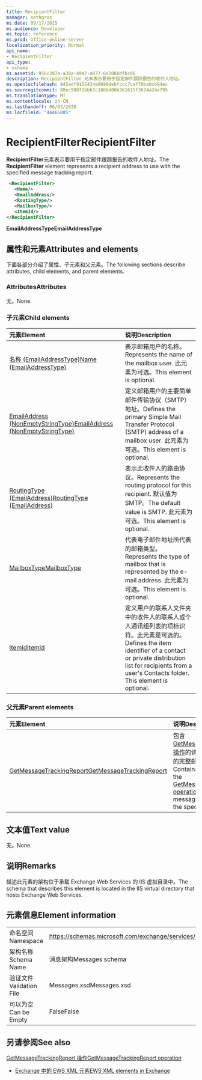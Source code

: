 ```yaml
---
title: RecipientFilter
manager: sethgros
ms.date: 09/17/2015
ms.audience: Developer
ms.topic: reference
ms.prod: office-online-server
localization_priority: Normal
api_name:
- RecipientFilter
api_type:
- schema
ms.assetid: 956c287a-a38a-49a7-a877-6d2088dfbc06
description: RecipientFilter 元素表示要用于指定邮件跟踪报告的收件人地址。
ms.openlocfilehash: 945adf9155434e0690debfccc7caf70ba0cb94ec
ms.sourcegitcommit: 88ec988f2bb67c1866d06b361615f3674a24e795
ms.translationtype: MT
ms.contentlocale: zh-CN
ms.lasthandoff: 06/03/2020
ms.locfileid: "44465805"
---
```

# <a name="recipientfilter"></a><span data-ttu-id="62afd-103">RecipientFilter</span><span class="sxs-lookup"><span data-stu-id="62afd-103">RecipientFilter</span></span>

<span data-ttu-id="62afd-104">**RecipientFilter**元素表示要用于指定邮件跟踪报告的收件人地址。</span><span class="sxs-lookup"><span data-stu-id="62afd-104">The **RecipientFilter** element represents a recipient address to use with the specified message tracking report.</span></span> 
  
```XML
 <RecipientFilter>
   <Name/>
   <EmailAddress/>
   <RoutingType/>
   <MailboxType/>
   <ItemId/>
</RecipientFilter>
```

 <span data-ttu-id="62afd-105">**EmailAddressType**</span><span class="sxs-lookup"><span data-stu-id="62afd-105">**EmailAddressType**</span></span>
## <a name="attributes-and-elements"></a><span data-ttu-id="62afd-106">属性和元素</span><span class="sxs-lookup"><span data-stu-id="62afd-106">Attributes and elements</span></span>

<span data-ttu-id="62afd-107">下面各部分介绍了属性、子元素和父元素。</span><span class="sxs-lookup"><span data-stu-id="62afd-107">The following sections describe attributes, child elements, and parent elements.</span></span>
  
### <a name="attributes"></a><span data-ttu-id="62afd-108">Attributes</span><span class="sxs-lookup"><span data-stu-id="62afd-108">Attributes</span></span>

<span data-ttu-id="62afd-109">无。</span><span class="sxs-lookup"><span data-stu-id="62afd-109">None.</span></span>
  
### <a name="child-elements"></a><span data-ttu-id="62afd-110">子元素</span><span class="sxs-lookup"><span data-stu-id="62afd-110">Child elements</span></span>

|<span data-ttu-id="62afd-111">**元素**</span><span class="sxs-lookup"><span data-stu-id="62afd-111">**Element**</span></span>|<span data-ttu-id="62afd-112">**说明**</span><span class="sxs-lookup"><span data-stu-id="62afd-112">**Description**</span></span>|
|:-----|:-----|
|[<span data-ttu-id="62afd-113">名称 (EmailAddressType)</span><span class="sxs-lookup"><span data-stu-id="62afd-113">Name (EmailAddressType)</span></span>](name-emailaddresstype.md) <br/> |<span data-ttu-id="62afd-114">表示邮箱用户的名称。</span><span class="sxs-lookup"><span data-stu-id="62afd-114">Represents the name of the mailbox user.</span></span> <span data-ttu-id="62afd-115">此元素为可选。</span><span class="sxs-lookup"><span data-stu-id="62afd-115">This element is optional.</span></span>  <br/> |
|[<span data-ttu-id="62afd-116">EmailAddress (NonEmptyStringType)</span><span class="sxs-lookup"><span data-stu-id="62afd-116">EmailAddress (NonEmptyStringType)</span></span>](emailaddress-nonemptystringtype.md) <br/> |<span data-ttu-id="62afd-117">定义邮箱用户的主要简单邮件传输协议（SMTP）地址。</span><span class="sxs-lookup"><span data-stu-id="62afd-117">Defines the primary Simple Mail Transfer Protocol (SMTP) address of a mailbox user.</span></span> <span data-ttu-id="62afd-118">此元素为可选。</span><span class="sxs-lookup"><span data-stu-id="62afd-118">This element is optional.</span></span>  <br/> |
|[<span data-ttu-id="62afd-119">RoutingType (EmailAddress)</span><span class="sxs-lookup"><span data-stu-id="62afd-119">RoutingType (EmailAddress)</span></span>](routingtype-emailaddress.md) <br/> |<span data-ttu-id="62afd-120">表示此收件人的路由协议。</span><span class="sxs-lookup"><span data-stu-id="62afd-120">Represents the routing protocol for this recipient.</span></span> <span data-ttu-id="62afd-121">默认值为 SMTP。</span><span class="sxs-lookup"><span data-stu-id="62afd-121">The default value is SMTP.</span></span> <span data-ttu-id="62afd-122">此元素为可选。</span><span class="sxs-lookup"><span data-stu-id="62afd-122">This element is optional.</span></span>  <br/> |
|[<span data-ttu-id="62afd-123">MailboxType</span><span class="sxs-lookup"><span data-stu-id="62afd-123">MailboxType</span></span>](mailboxtype.md) <br/> |<span data-ttu-id="62afd-124">代表电子邮件地址所代表的邮箱类型。</span><span class="sxs-lookup"><span data-stu-id="62afd-124">Represents the type of mailbox that is represented by the e-mail address.</span></span> <span data-ttu-id="62afd-125">此元素为可选。</span><span class="sxs-lookup"><span data-stu-id="62afd-125">This element is optional.</span></span>  <br/> |
|[<span data-ttu-id="62afd-126">ItemId</span><span class="sxs-lookup"><span data-stu-id="62afd-126">ItemId</span></span>](itemid.md) <br/> |<span data-ttu-id="62afd-p105">定义用户的联系人文件夹中的收件人的联系人或个人通讯组列表的项标识符。此元素是可选的。</span><span class="sxs-lookup"><span data-stu-id="62afd-p105">Defines the item identifier of a contact or private distribution list for recipients from a user's Contacts folder. This element is optional.</span></span>  <br/> |
   
### <a name="parent-elements"></a><span data-ttu-id="62afd-129">父元素</span><span class="sxs-lookup"><span data-stu-id="62afd-129">Parent elements</span></span>

|<span data-ttu-id="62afd-130">**元素**</span><span class="sxs-lookup"><span data-stu-id="62afd-130">**Element**</span></span>|<span data-ttu-id="62afd-131">**说明**</span><span class="sxs-lookup"><span data-stu-id="62afd-131">**Description**</span></span>|
|:-----|:-----|
|[<span data-ttu-id="62afd-132">GetMessageTrackingReport</span><span class="sxs-lookup"><span data-stu-id="62afd-132">GetMessageTrackingReport</span></span>](getmessagetrackingreport.md) <br/> |<span data-ttu-id="62afd-133">包含[GetMessageTrackingReport 操作](getmessagetrackingreport-operation.md)的请求，以检索指定 ID 的完整邮件跟踪报告。</span><span class="sxs-lookup"><span data-stu-id="62afd-133">Contains the request for the [GetMessageTrackingReport operation](getmessagetrackingreport-operation.md) to retrieve the full message tracking report for the specified ID.</span></span>  <br/> |
   
## <a name="text-value"></a><span data-ttu-id="62afd-134">文本值</span><span class="sxs-lookup"><span data-stu-id="62afd-134">Text value</span></span>

<span data-ttu-id="62afd-135">无。</span><span class="sxs-lookup"><span data-stu-id="62afd-135">None.</span></span>
  
## <a name="remarks"></a><span data-ttu-id="62afd-136">说明</span><span class="sxs-lookup"><span data-stu-id="62afd-136">Remarks</span></span>

<span data-ttu-id="62afd-137">描述此元素的架构位于承载 Exchange Web Services 的 IIS 虚拟目录中。</span><span class="sxs-lookup"><span data-stu-id="62afd-137">The schema that describes this element is located in the IIS virtual directory that hosts Exchange Web Services.</span></span>
  
## <a name="element-information"></a><span data-ttu-id="62afd-138">元素信息</span><span class="sxs-lookup"><span data-stu-id="62afd-138">Element information</span></span>

|||
|:-----|:-----|
|<span data-ttu-id="62afd-139">命名空间</span><span class="sxs-lookup"><span data-stu-id="62afd-139">Namespace</span></span>  <br/> |https://schemas.microsoft.com/exchange/services/2006/messages  <br/> |
|<span data-ttu-id="62afd-140">架构名称</span><span class="sxs-lookup"><span data-stu-id="62afd-140">Schema Name</span></span>  <br/> |<span data-ttu-id="62afd-141">消息架构</span><span class="sxs-lookup"><span data-stu-id="62afd-141">Messages schema</span></span>  <br/> |
|<span data-ttu-id="62afd-142">验证文件</span><span class="sxs-lookup"><span data-stu-id="62afd-142">Validation File</span></span>  <br/> |<span data-ttu-id="62afd-143">Messages.xsd</span><span class="sxs-lookup"><span data-stu-id="62afd-143">Messages.xsd</span></span>  <br/> |
|<span data-ttu-id="62afd-144">可以为空</span><span class="sxs-lookup"><span data-stu-id="62afd-144">Can be Empty</span></span>  <br/> |<span data-ttu-id="62afd-145">False</span><span class="sxs-lookup"><span data-stu-id="62afd-145">False</span></span>  <br/> |
   
## <a name="see-also"></a><span data-ttu-id="62afd-146">另请参阅</span><span class="sxs-lookup"><span data-stu-id="62afd-146">See also</span></span>



[<span data-ttu-id="62afd-147">GetMessageTrackingReport 操作</span><span class="sxs-lookup"><span data-stu-id="62afd-147">GetMessageTrackingReport operation</span></span>](getmessagetrackingreport-operation.md)


- [<span data-ttu-id="62afd-148">Exchange 中的 EWS XML 元素</span><span class="sxs-lookup"><span data-stu-id="62afd-148">EWS XML elements in Exchange</span></span>](ews-xml-elements-in-exchange.md)

